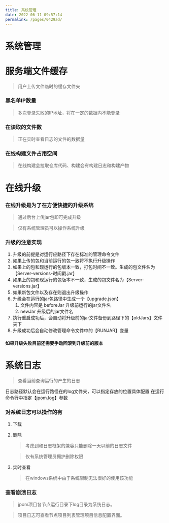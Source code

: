 ```yaml
---
title: 系统管理
date: 2022-06-11 09:57:14
permalink: /pages/0429ad/
---
```

# 系统管理

# 服务端文件缓存

> 用户上传文件临时的缓存文件夹

### 黑名单IP数量

> 多次登录失败的IP地址，将在一定的数据内不能登录

### 在读取的文件数

> 正在实时查看日志的文件的数据量

### 在线构建文件占用空间

> 在线构建会拉取仓库代码、构建会有构建日志和构建产物

# 在线升级

### 在线升级是为了在方便快捷的升级系统

> 通过后台上传jar包即可完成升级

> 仅有系统管理员可以操作系统升级

### 升级的注意实现

1. 升级的前提是对运行应路径下存在标准的管理命令文件
2. 如果上传的包和当前运行的包一致将不执行升级操作
3. 如果上的包和现运行的包版本一致，打包时间不一致。生成的包文件名为【Server-versions-时间戳.jar】
4. 如果上的包和现运行的包版本不一致，生成的包文件名为【Server-versions.jar】
5. 如果新包文件以及存在则退出升级操作
6. 升级会在运行的jar包路径中生成一个【upgrade.json】
    1. 文件内容是 beforeJar 升级前运行的jar文件名
    2. newJar 升级后的jar文件名
7. 执行重启成功后，会自动将升级前的jar文件备份到路径下的【oldJars】文件夹下
8. 升级成功后会自动修改管理命令文件中的【RUNJAR】变量

#### 如果升级失败目前还需要手动回滚到升级前的版本
 

# 系统日志

> 查看当前查询运行的产生的日志

日志路径默认会在运行路径在的log文件夹，可以指定存放的位置具体配置 在运行命令行中指定【jpom.log】参数


### 对系统日志可以操作的有

1. 下载
2. 删除
   > 考虑到和日志框架的兼容只能删除一天以前的日志文件

   > 仅有系统管理员拥护删除权限
3. 实时查看
   > 在windows系统中由于系统限制无法很好的使用该功能


### 查看崩溃日志

> jpom项目各节点运行目录下log目录为系统日志。

> 项目日志可查看节点项目列表管理项目信息配置界面。 
